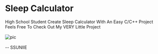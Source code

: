 # Sleep Calculator
High School Student Create Sleep Calculator With An Easy C/C++ Project
<br>Feels Free To Check Out My VERY Little Project
<br>
<br>![pic](https://static.independent.co.uk/s3fs-public/thumbnails/image/2017/07/11/11/harold-0.jpg)
<br>
<br>-- SSUNIIE
